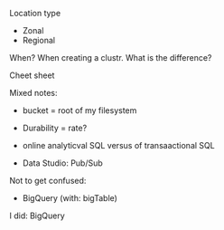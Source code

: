 
Location type
* Zonal
* Regional


When? When creating a clustr.
What is the difference?

Cheet sheet

Mixed notes:
* bucket = root of my filesystem

* Durability = rate?

* online analyticval SQL versus of transaactional SQL

* Data Studio: Pub/Sub

Not to get confused:
* BigQuery (with: bigTable)

I did:
BigQuery
